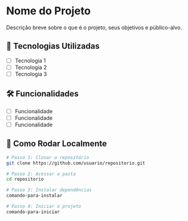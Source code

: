 # Nome do Projeto

Descrição breve sobre o que é o projeto, seus objetivos e público-alvo.

## 🚀 Tecnologias Utilizadas

- [ ] Tecnologia 1
- [ ] Tecnologia 2
- [ ] Tecnologia 3

## 🛠️ Funcionalidades

- [ ] Funcionalidade 
- [ ] Funcionalidade 
- [ ] Funcionalidade 

## 🔧 Como Rodar Localmente

```bash
# Passo 1: Clonar o repositório
git clone https://github.com/usuario/repositorio.git

# Passo 2: Acessar a pasta
cd repositorio

# Passo 3: Instalar dependências
comando-para-instalar

# Passo 4: Iniciar o projeto
comando-para-iniciar
